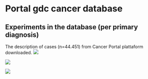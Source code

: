 <!-- GETTING STARTED -->
# Portal gdc cancer database 
## Experiments in the database (per primary diagnosis)
The description of cases (n=44.451) from Cancer Portal plattaform downloaded. 
![](https://blogger.googleusercontent.com/img/b/R29vZ2xl/AVvXsEj_lSG2vCQh8KGGarV0IVkdyCfqujfn8vrR6VJV1uPFWTvv_uOSNjn_KAi5VIn3Z737PDe_yE4s696CpQ8QfkpIPRriukT7zky2I9xx0kLfeFX9xhXC8t8YCpYmaXXqT3Lwpk5PwiWMtgNX532OIxMwadnJ2axc-z6WDee9muqhup95pBpyWzM5fINiFwo/s320/Pheatmap_df_primary_diagnosis_subset_1.jpg)

![](https://blogger.googleusercontent.com/img/b/R29vZ2xl/AVvXsEi8_kjGzwFCQV_Y9S15m_YS5vRXwrQD-1miSRBqwVn0Cf36LHBsYcD7ow6ivNZNL6ODSY3qDtcX97RyvMxCHGGmIJwVjtB6cWWXCdvJW1592wfYuKRk9P6HtYox98Cmsrhgv-tdVDtpbnn9_D3l6B1AFm6XMRfraSLuw-rKyd4rseiIzQmOvN4yE1nEyTs/s320/Pheatmap_df_primary_diagnosis_subset_3.jpg)

![](https://blogger.googleusercontent.com/img/b/R29vZ2xl/AVvXsEjLAjNFtPBzvff_2zXdN51oAENpy6NVhjxSB_fhiMvTBl53Ri355IYIEKzOSUvpUp5u9N51UiFUJfqTy9BMqz5KXoP6K_G0d4h5GoEr5lwvh5i8WOSYOMrOnSsKCdWZLqx1jclcwjtjxAZS-G1xYI-fpxf88rC_5xrlcayr6NSfL2GUISIn1G5IHvV6JNU/s320/Pheatmap_df_primary_diagnosis_subset_2.jpg)





